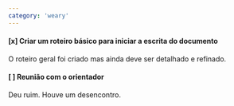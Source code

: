 ```yaml
---
category: 'weary'
---
```


#### [x] Criar um roteiro básico para iniciar a escrita do documento

O roteiro geral foi criado mas ainda deve ser detalhado e refinado.

#### [ ] Reunião com o orientador

Deu ruim. Houve um desencontro.
